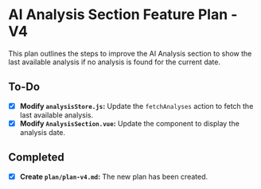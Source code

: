 # AI Analysis Section Feature Plan - V4

This plan outlines the steps to improve the AI Analysis section to show the last available analysis if no analysis is found for the current date.

## To-Do

- [X] **Modify `analysisStore.js`:** Update the `fetchAnalyses` action to fetch the last available analysis.
- [X] **Modify `AnalysisSection.vue`:** Update the component to display the analysis date.

## Completed

- [X] **Create `plan/plan-v4.md`:** The new plan has been created.
